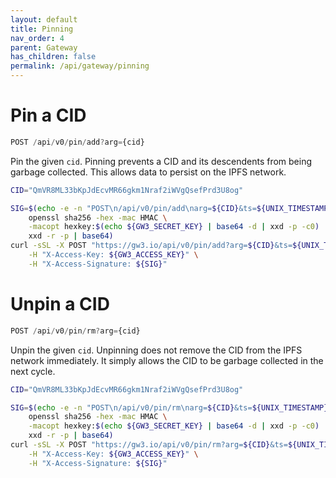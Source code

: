 ```yaml
---
layout: default
title: Pinning
nav_order: 4
parent: Gateway
has_children: false
permalink: /api/gateway/pinning
---
```


# Pin a CID

```javascript
POST /api/v0/pin/add?arg={cid}
```

Pin the given `cid`.
Pinning prevents a CID and its descendents from being garbage collected.
This allows data to persist on the IPFS network.

```bash
CID="QmVR8ML33bKpJdEcvMR66gkm1Nraf2iWVgQsefPrd3U8og"

SIG=$(echo -e -n "POST\n/api/v0/pin/add\narg=${CID}&ts=${UNIX_TIMESTAMP}" | \
    openssl sha256 -hex -mac HMAC \
    -macopt hexkey:$(echo ${GW3_SECRET_KEY} | base64 -d | xxd -p -c0) | \
    xxd -r -p | base64)
curl -sSL -X POST "https://gw3.io/api/v0/pin/add?arg=${CID}&ts=${UNIX_TIMESTAMP}" \
    -H "X-Access-Key: ${GW3_ACCESS_KEY}" \
    -H "X-Access-Signature: ${SIG}"
```

# Unpin a CID

```javascript
POST /api/v0/pin/rm?arg={cid}
```

Unpin the given `cid`.
Unpinning does not remove the CID from the IPFS network immediately.
It simply allows the CID to be garbage collected in the next cycle.

```bash
CID="QmVR8ML33bKpJdEcvMR66gkm1Nraf2iWVgQsefPrd3U8og"

SIG=$(echo -e -n "POST\n/api/v0/pin/rm\narg=${CID}&ts=${UNIX_TIMESTAMP}" | \
    openssl sha256 -hex -mac HMAC \
    -macopt hexkey:$(echo ${GW3_SECRET_KEY} | base64 -d | xxd -p -c0) | \
    xxd -r -p | base64)
curl -sSL -X POST "https://gw3.io/api/v0/pin/rm?arg=${CID}&ts=${UNIX_TIMESTAMP}" \
    -H "X-Access-Key: ${GW3_ACCESS_KEY}" \
    -H "X-Access-Signature: ${SIG}"
```
